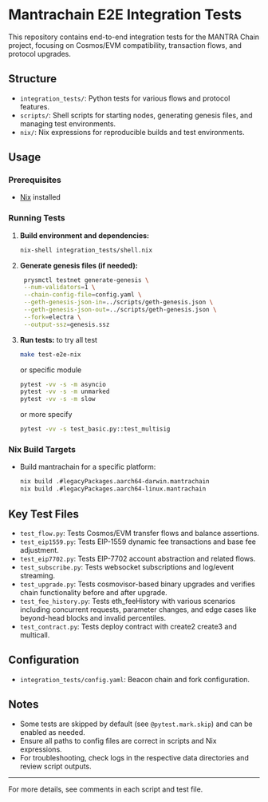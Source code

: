 # Mantrachain E2E Integration Tests

This repository contains end-to-end integration tests for the MANTRA Chain project, focusing on Cosmos/EVM compatibility, transaction flows, and protocol upgrades.

## Structure

- `integration_tests/`: Python tests for various flows and protocol features.
- `scripts/`: Shell scripts for starting nodes, generating genesis files, and managing test environments.
- `nix/`: Nix expressions for reproducible builds and test environments.

## Usage

### Prerequisites

- [Nix](https://nixos.org/download.html) installed

### Running Tests

1. **Build environment and dependencies:**
   ```sh
   nix-shell integration_tests/shell.nix 
   ```

2. **Generate genesis files (if needed):**
   ```sh
    prysmctl testnet generate-genesis \
    --num-validators=1 \
    --chain-config-file=config.yaml \
    --geth-genesis-json-in=../scripts/geth-genesis.json \
    --geth-genesis-json-out=../scripts/geth-genesis.json \
    --fork=electra \
    --output-ssz=genesis.ssz
   ```

3. **Run tests:**
   to try all test
   ```sh
   make test-e2e-nix
   ```
   or specific module
   ```sh
   pytest -vv -s -m asyncio
   pytest -vv -s -m unmarked
   pytest -vv -s -m slow
   ```
   or more specify
   ```sh
   pytest -vv -s test_basic.py::test_multisig
   ```

### Nix Build Targets

- Build mantrachain for a specific platform:
  ```sh
  nix build .#legacyPackages.aarch64-darwin.mantrachain
  nix build .#legacyPackages.aarch64-linux.mantrachain
  ```

## Key Test Files

- `test_flow.py`: Tests Cosmos/EVM transfer flows and balance assertions.
- `test_eip1559.py`: Tests EIP-1559 dynamic fee transactions and base fee adjustment.
- `test_eip7702.py`: Tests EIP-7702 account abstraction and related flows.
- `test_subscribe.py`: Tests websocket subscriptions and log/event streaming.
- `test_upgrade.py`: Tests cosmovisor-based binary upgrades and verifies chain functionality before and after upgrade.
- `test_fee_history.py`: Tests eth_feeHistory with various scenarios including concurrent requests, parameter changes, and edge cases like beyond-head blocks and invalid percentiles.
- `test_contract.py`: Tests deploy contract with create2 create3 and multicall.

## Configuration

- `integration_tests/config.yaml`: Beacon chain and fork configuration.

## Notes

- Some tests are skipped by default (see `@pytest.mark.skip`) and can be enabled as needed.
- Ensure all paths to config files are correct in scripts and Nix expressions.
- For troubleshooting, check logs in the respective data directories and review script outputs.

---

For more details, see comments in each script and test file.
